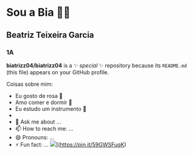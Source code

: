# Sou a Bia 👋🏻
## Beatriz Teixeira Garcia 
### 1A


**biatrizz04/biatrizz04** is a ✨ _special_ ✨ repository because its `README.md` (this file) appears on your GitHub profile.

Coisas sobre mim:

- Eu gosto de rosa 🩷
- Amo comer e dormir 👧
- Eu estudo um instrumento 🎹
- 
- 💬 Ask me about ...
- 📫 How to reach me: ...
- 😄 Pronouns: ...
- ⚡ Fun fact: ...
![]([)](https://pin.it/59GWSFuqK)
